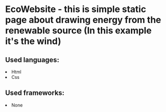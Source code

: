 # EcoWebsite - this is simple static page about drawing energy from the renewable source (In this example it's the wind)

<h2>Used languages:</h2>
<li>Html</li>
<li>Css</li>

<h2>Used frameworks:</h2>
<li>None</li>

